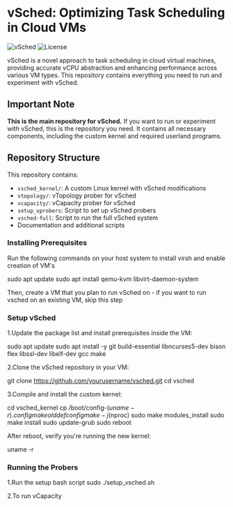 # vSched: Optimizing Task Scheduling in Cloud VMs

![vSched](https://img.shields.io/badge/vSched-Main%20Repo-blue)
![License](https://img.shields.io/badge/License-Apache%202.0-green)

vSched is a novel approach to task scheduling in cloud virtual machines, providing accurate vCPU abstraction and enhancing performance across various VM types. This repository contains everything you need to run and experiment with vSched.

## Important Note

**This is the main repository for vSched.** If you want to run or experiment with vSched, this is the repository you need. It contains all necessary components, including the custom kernel and required userland programs.

## Repository Structure

This repository contains:

- `vsched_kernel/`: A custom Linux kernel with vSched modifications
- `vtopology/`: vTopology prober for vSched
- `vcapacity/`: vCapacity prober for vSched
- `setup_vprobers`: Script to set up vSched probers
- `vsched-full`: Script to run the full vSched system
- Documentation and additional scripts

### Installing Prerequisites

Run the following commands on your host system to install virsh and enable creation of VM's

sudo apt update
sudo apt install qemu-kvm libvirt-daemon-system

Then, create a VM that you plan to run vSched on - if you want to run vsched on an existing VM, skip this step

### Setup vSched

1.Update the package list and install prerequisites inside the VM:

sudo apt update
sudo apt install -y git build-essential libncurses5-dev bison flex libssl-dev libelf-dev gcc make

2.Clone the vSched repository in your VM:

git clone https://github.com/yourusername/vsched.git
cd vsched

3.Compile and install the custom kernel:

cd vsched_kernel
cp /boot/config-$(uname -r) .config
make olddefconfig
make -j$(nproc)
sudo make modules_install
sudo make install
sudo update-grub
sudo reboot

After reboot, verify you're running the new kernel:

uname -r

### Running the Probers
1.Run the setup bash script
sudo ./setup_vsched.sh

2.To run vCapacity 








